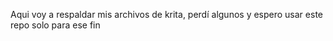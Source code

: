 Aqui voy a respaldar mis archivos de krita, perdí algunos y espero usar este repo solo para ese fin
